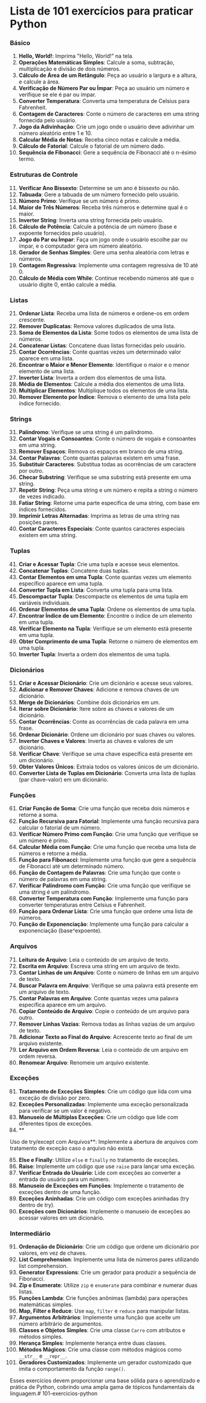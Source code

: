 # Lista de 101 exercícios para praticar Python

### Básico

1. **Hello, World!**: Imprima "Hello, World!" na tela.
2. **Operações Matemáticas Simples**: Calcule a soma, subtração, multiplicação e divisão de dois números.
3. **Cálculo de Área de um Retângulo**: Peça ao usuário a largura e a altura, e calcule a área.
4. **Verificação de Número Par ou Ímpar**: Peça ao usuário um número e verifique se ele é par ou ímpar.
5. **Converter Temperatura**: Converta uma temperatura de Celsius para Fahrenheit.
6. **Contagem de Caracteres**: Conte o número de caracteres em uma string fornecida pelo usuário.
7. **Jogo da Adivinhação**: Crie um jogo onde o usuário deve adivinhar um número aleatório entre 1 e 10.
8. **Calcular Média de Notas**: Receba cinco notas e calcule a média.
9. **Cálculo de Fatorial**: Calcule o fatorial de um número dado.
10. **Sequência de Fibonacci**: Gere a sequência de Fibonacci até o n-ésimo termo.

### Estruturas de Controle

11. **Verificar Ano Bissexto**: Determine se um ano é bissexto ou não.
12. **Tabuada**: Gere a tabuada de um número fornecido pelo usuário.
13. **Número Primo**: Verifique se um número é primo.
14. **Maior de Três Números**: Receba três números e determine qual é o maior.
15. **Inverter String**: Inverta uma string fornecida pelo usuário.
16. **Cálculo de Potência**: Calcule a potência de um número (base e expoente fornecidos pelo usuário).
17. **Jogo do Par ou Ímpar**: Faça um jogo onde o usuário escolhe par ou ímpar, e o computador gera um número aleatório.
18. **Gerador de Senhas Simples**: Gere uma senha aleatória com letras e números.
19. **Contagem Regressiva**: Implemente uma contagem regressiva de 10 até 0.
20. **Cálculo de Média com While**: Continue recebendo números até que o usuário digite 0, então calcule a média.

### Listas

21. **Ordenar Lista**: Receba uma lista de números e ordene-os em ordem crescente.
22. **Remover Duplicatas**: Remova valores duplicados de uma lista.
23. **Soma de Elementos da Lista**: Some todos os elementos de uma lista de números.
24. **Concatenar Listas**: Concatene duas listas fornecidas pelo usuário.
25. **Contar Ocorrências**: Conte quantas vezes um determinado valor aparece em uma lista.
26. **Encontrar o Maior e Menor Elemento**: Identifique o maior e o menor elemento de uma lista.
27. **Inverter Lista**: Inverta a ordem dos elementos de uma lista.
28. **Média de Elementos**: Calcule a média dos elementos de uma lista.
29. **Multiplicar Elementos**: Multiplique todos os elementos de uma lista.
30. **Remover Elemento por Índice**: Remova o elemento de uma lista pelo índice fornecido.

### Strings

31. **Palíndromo**: Verifique se uma string é um palíndromo.
32. **Contar Vogais e Consoantes**: Conte o número de vogais e consoantes em uma string.
33. **Remover Espaços**: Remova os espaços em branco de uma string.
34. **Contar Palavras**: Conte quantas palavras existem em uma frase.
35. **Substituir Caracteres**: Substitua todas as ocorrências de um caractere por outro.
36. **Checar Substring**: Verifique se uma substring está presente em uma string.
37. **Repetir String**: Peça uma string e um número e repita a string o número de vezes indicado.
38. **Fatiar String**: Retorne uma parte específica de uma string, com base em índices fornecidos.
39. **Imprimir Letras Alternadas**: Imprima as letras de uma string nas posições pares.
40. **Contar Caracteres Especiais**: Conte quantos caracteres especiais existem em uma string.

### Tuplas

41. **Criar e Acessar Tupla**: Crie uma tupla e acesse seus elementos.
42. **Concatenar Tuplas**: Concatene duas tuplas.
43. **Contar Elementos em uma Tupla**: Conte quantas vezes um elemento específico aparece em uma tupla.
44. **Converter Tupla em Lista**: Converta uma tupla para uma lista.
45. **Descompactar Tupla**: Descompacte os elementos de uma tupla em variáveis individuais.
46. **Ordenar Elementos de uma Tupla**: Ordene os elementos de uma tupla.
47. **Encontrar Índice de um Elemento**: Encontre o índice de um elemento em uma tupla.
48. **Verificar Elemento na Tupla**: Verifique se um elemento está presente em uma tupla.
49. **Obter Comprimento de uma Tupla**: Retorne o número de elementos em uma tupla.
50. **Inverter Tupla**: Inverta a ordem dos elementos de uma tupla.

### Dicionários

51. **Criar e Acessar Dicionário**: Crie um dicionário e acesse seus valores.
52. **Adicionar e Remover Chaves**: Adicione e remova chaves de um dicionário.
53. **Merge de Dicionários**: Combine dois dicionários em um.
54. **Iterar sobre Dicionário**: Itere sobre as chaves e valores de um dicionário.
55. **Contar Ocorrências**: Conte as ocorrências de cada palavra em uma frase.
56. **Ordenar Dicionário**: Ordene um dicionário por suas chaves ou valores.
57. **Inverter Chaves e Valores**: Inverta as chaves e valores de um dicionário.
58. **Verificar Chave**: Verifique se uma chave específica está presente em um dicionário.
59. **Obter Valores Únicos**: Extraia todos os valores únicos de um dicionário.
60. **Converter Lista de Tuplas em Dicionário**: Converta uma lista de tuplas (par chave-valor) em um dicionário.

### Funções

61. **Criar Função de Soma**: Crie uma função que receba dois números e retorne a soma.
62. **Função Recursiva para Fatorial**: Implemente uma função recursiva para calcular o fatorial de um número.
63. **Verificar Número Primo com Função**: Crie uma função que verifique se um número é primo.
64. **Calcular Média com Função**: Crie uma função que receba uma lista de números e retorne a média.
65. **Função para Fibonacci**: Implemente uma função que gere a sequência de Fibonacci até um determinado número.
66. **Função de Contagem de Palavras**: Crie uma função que conte o número de palavras em uma string.
67. **Verificar Palíndromo com Função**: Crie uma função que verifique se uma string é um palíndromo.
68. **Converter Temperatura com Função**: Implemente uma função para converter temperaturas entre Celsius e Fahrenheit.
69. **Função para Ordenar Lista**: Crie uma função que ordene uma lista de números.
70. **Função de Exponenciação**: Implemente uma função para calcular a exponenciação (base^expoente).

### Arquivos

71. **Leitura de Arquivo**: Leia o conteúdo de um arquivo de texto.
72. **Escrita em Arquivo**: Escreva uma string em um arquivo de texto.
73. **Contar Linhas de um Arquivo**: Conte o número de linhas em um arquivo de texto.
74. **Buscar Palavra em Arquivo**: Verifique se uma palavra está presente em um arquivo de texto.
75. **Contar Palavras em Arquivo**: Conte quantas vezes uma palavra específica aparece em um arquivo.
76. **Copiar Conteúdo de Arquivo**: Copie o conteúdo de um arquivo para outro.
77. **Remover Linhas Vazias**: Remova todas as linhas vazias de um arquivo de texto.
78. **Adicionar Texto ao Final do Arquivo**: Acrescente texto ao final de um arquivo existente.
79. **Ler Arquivo em Ordem Reversa**: Leia o conteúdo de um arquivo em ordem reversa.
80. **Renomear Arquivo**: Renomeie um arquivo existente.

### Exceções

81. **Tratamento de Exceções Simples**: Crie um código que lida com uma exceção de divisão por zero.
82. **Exceções Personalizadas**: Implemente uma exceção personalizada para verificar se um valor é negativo.
83. **Manuseio de Múltiplas Exceções**: Crie um código que lide com diferentes tipos de exceções.
84. **

Uso de try/except com Arquivos**: Implemente a abertura de arquivos com tratamento de exceção caso o arquivo não exista.

85. **Else e Finally**: Utilize `else` e `finally` no tratamento de exceções.
86. **Raise**: Implemente um código que use `raise` para lançar uma exceção.
87. **Verificar Entrada do Usuário**: Lide com exceções ao converter a entrada do usuário para um número.
88. **Manuseio de Exceções em Funções**: Implemente o tratamento de exceções dentro de uma função.
89. **Exceções Aninhadas**: Crie um código com exceções aninhadas (try dentro de try).
90. **Exceções com Dicionários**: Implemente o manuseio de exceções ao acessar valores em um dicionário.

### Intermediário

91. **Ordenação de Dicionário**: Crie um código que ordene um dicionário por valores, em vez de chaves.
92. **List Comprehension**: Implemente uma lista de números pares utilizando list comprehension.
93. **Generator Expressions**: Crie um gerador para produzir a sequência de Fibonacci.
94. **Zip e Enumerate**: Utilize `zip` e `enumerate` para combinar e numerar duas listas.
95. **Funções Lambda**: Crie funções anônimas (lambda) para operações matemáticas simples.
96. **Map, Filter e Reduce**: Use `map`, `filter` e `reduce` para manipular listas.
97. **Argumentos Arbitrários**: Implemente uma função que aceite um número arbitrário de argumentos.
98. **Classes e Objetos Simples**: Crie uma classe `Carro` com atributos e métodos simples.
99. **Herança Simples**: Implemente herança entre duas classes.
100. **Métodos Mágicos**: Crie uma classe com métodos mágicos como `__str__` e `__repr__`.
101. **Geradores Customizados**: Implemente um gerador customizado que imita o comportamento da função `range()`.

Esses exercícios devem proporcionar uma base sólida para o aprendizado e prática de Python, cobrindo uma ampla gama de
tópicos fundamentais da linguagem.#   1 0 1 - e x e r c i c i o s - p y t h o n  
 